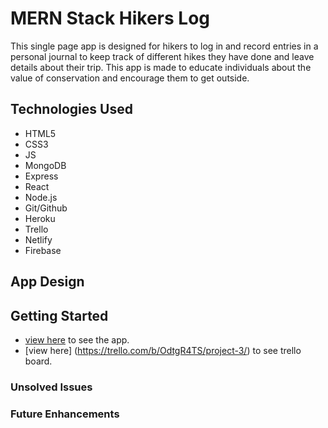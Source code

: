 # MERN Stack Hikers Log

This single page app is designed for hikers to log in and record entries in a personal journal to keep track of different hikes they have done and leave details about their trip. This app is made to educate individuals about the value of conservation and encourage them to get outside.

## Technologies Used

* HTML5
* CSS3
* JS
* MongoDB
* Express
* React
* Node.js
* Git/Github
* Heroku
* Trello
* Netlify
* Firebase

## App Design

## Getting Started

* [view here](https://react-mountains-log.netlify.app) to see the app.
* [view here] (https://trello.com/b/OdtgR4TS/project-3/) to see trello board.

### Unsolved Issues

### Future Enhancements
